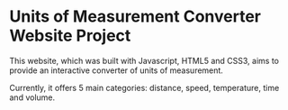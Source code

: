 # Units of Measurement Converter Website Project

This website, which was built with Javascript, HTML5 and CSS3, aims to provide an interactive converter of units of measurement.

Currently, it offers 5 main categories: distance, speed, temperature, time and volume.
